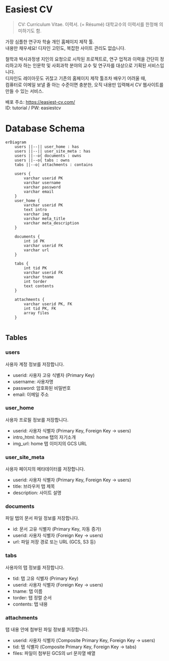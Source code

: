# Easiest CV

> CV: Curriculum Vitae. 이력서. (= Résumé)
> 대학교수의 이력서를 한정해 의미하기도 함.

가장 심플한 연구자 학술 개인 홈페이지 제작 툴.<br/>
내용만 채우세요! 디자인 고민도, 복잡한 사이트 관리도 없습니다.<br/>

철학과 박사과정생 지인의 요청으로 시작된 프로젝트로, 연구 업적과 이력을 간단히 정리하고자 하는 인문학 및 사회과학 분야의 교수 및 연구자를 대상으로 기획된 서비스입니다. <br/>
디자인도 레이아웃도 귀찮고 기존의 홈페이지 제작 툴조차 배우기 어려울 때, <br/>
컴퓨터로 이메일 보낼 줄 아는 수준이면 충분한, 오직 내용만 입력해서 CV 웹사이트를 만들 수 있는 서비스.<br/>

배포 주소: https://easiest-cv.com/ <br/>
ID: tutorial / PW: easiestcv

# Database Schema

```mermaid
erDiagram
    users ||--|| user_home : has
    users ||--|| user_site_meta : has
    users ||--o{ documents : owns
    users ||--o{ tabs : owns
    tabs ||--o| attachments : contains

    users {
        varchar userid PK
        varchar username
        varchar password
        varchar email
    }
    user_home {
        varchar userid PK
        text intro
        varchar img
        varchar meta_title
        varchar meta_description
    }

    documents {
        int id PK
        varchar userid FK
        varchar url
    }

    tabs {
        int tid PK
        varchar userid FK
        varchar tname
        int torder
        text contents
    }

    attachments {
        varchar userid PK, FK
        int tid PK, FK
        array files
    }


```

## Tables

### users

사용자 계정 정보를 저장합니다.

- userid: 사용자 고유 식별자 (Primary Key)
- username: 사용자명
- password: 암호화된 비밀번호
- email: 이메일 주소

### user_home

사용자 프로필 정보를 저장합니다.

- userid: 사용자 식별자 (Primary Key, Foreign Key → users)
- intro_html: home 탭의 자기소개
- img_url: home 탭 이미지의 GCS URL

### user_site_meta

사용자 페이지의 메타데이터를 저장합니다.

- userid: 사용자 식별자 (Primary Key, Foreign Key → users)
- title: 브라우저 탭 제목
- description: 사이트 설명

### documents

파일 탭의 문서 파일 정보를 저장합니다.

- id: 문서 고유 식별자 (Primary Key, 자동 증가)
- userid: 사용자 식별자 (Foreign Key → users)
- url: 파일 저장 경로 또는 URL (GCS, S3 등)

### tabs

사용자의 탭 정보를 저장합니다.

- tid: 탭 고유 식별자 (Primary Key)
- userid: 사용자 식별자 (Foreign Key → users)
- tname: 탭 이름
- torder: 탭 정렬 순서
- contents: 탭 내용

### attachments

탭 내용 안에 첨부된 파일 정보를 저장합니다.

- userid: 사용자 식별자 (Composite Primary Key, Foreign Key → users)
- tid: 탭 식별자 (Composite Primary Key, Foreign Key → tabs)
- files: 파일이 첨부된 GCS의 url 문자열 배열
